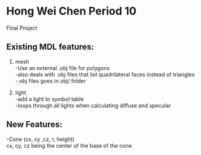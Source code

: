 # Hong Wei Chen Period 10
Final Project

## Existing MDL features: 
1. mesh      
  -Use an external .obj file for polygons  
  -also deals with .obj files that list quadrilateral faces instead of triangles  
  -.obj files goes in obj/ folder    
     
2. light  
  -add a light to symbol table          
  -loops through all lights when calculating diffuse and specular  
  
## New Features:
  -Cone (cx, cy ,cz, r, height)    
  cx, cy, cz being the center of the base of the cone   
  
